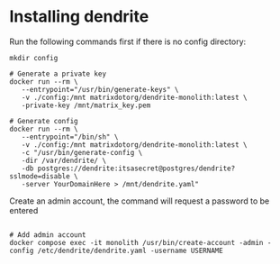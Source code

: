 # Installing dendrite

Run the following commands first if there is no config directory:

```
mkdir config

# Generate a private key
docker run --rm \
   --entrypoint="/usr/bin/generate-keys" \
   -v ./config:/mnt matrixdotorg/dendrite-monolith:latest \
   -private-key /mnt/matrix_key.pem

# Generate config
docker run --rm \
   --entrypoint="/bin/sh" \
   -v ./config:/mnt matrixdotorg/dendrite-monolith:latest \
   -c "/usr/bin/generate-config \
   -dir /var/dendrite/ \
   -db postgres://dendrite:itsasecret@postgres/dendrite?sslmode=disable \
   -server YourDomainHere > /mnt/dendrite.yaml"
```

Create an admin account, the command will request a password to be entered

```

# Add admin account
docker compose exec -it monolith /usr/bin/create-account -admin -config /etc/dendrite/dendrite.yaml -username USERNAME

```
